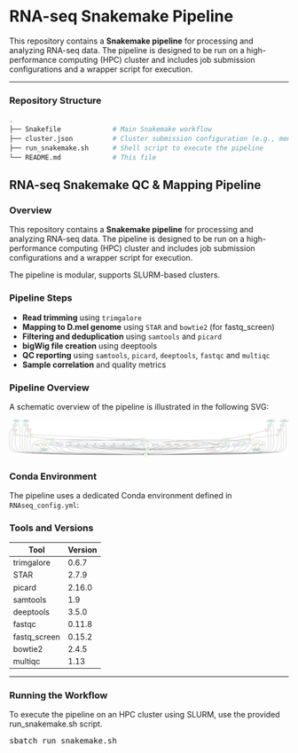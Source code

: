 # RNA-seq Snakemake Pipeline

This repository contains a **Snakemake pipeline** for processing and analyzing RNA-seq data. The pipeline is designed to be run on a high-performance computing (HPC) cluster and includes job submission configurations and a wrapper script for execution.

---

### Repository Structure

```bash
.
├── Snakefile             # Main Snakemake workflow
├── cluster.json          # Cluster submission configuration (e.g., memory, threads)
├── run_snakemake.sh      # Shell script to execute the pipeline
└── README.md             # This file

```

## RNA-seq Snakemake QC & Mapping Pipeline

### Overview

This repository contains a **Snakemake pipeline** for processing and analyzing RNA-seq data. The pipeline is designed to be run on a high-performance computing (HPC) cluster and includes job submission configurations and a wrapper script for execution.

The pipeline is modular, supports SLURM-based clusters.

### Pipeline Steps

- **Read trimming** using `trimgalore`
- **Mapping to D.mel genome** using `STAR` and `bowtie2` (for fastq_screen)
- **Filtering and deduplication** using `samtools` and `picard`
- **bigWig file creation** using deeptools
- **QC reporting** using `samtools`, `picard`, `deeptools`, `fastqc` and `multiqc` 
- **Sample correlation** and quality metrics


### Pipeline Overview

A schematic overview of the pipeline is illustrated in the following SVG:

![Pipeline Overview](RNAseq_dag_mapping_QC.svg)

### Conda Environment

The pipeline uses a dedicated Conda environment defined in `RNAseq_config.yml`:

### Tools and Versions

| Tool           | Version  |
|----------------|----------|
| trimgalore     | 0.6.7    |
| STAR           | 2.7.9    |
| picard         | 2.16.0   |
| samtools       | 1.9      |
| deeptools      | 3.5.0    |
| fastqc         | 0.11.8   |
| fastq_screen   | 0.15.2   |
| bowtie2        | 2.4.5    |
| multiqc        | 1.13     |

---

### Running the Workflow

To execute the pipeline on an HPC cluster using SLURM, use the provided run_snakemake.sh script.

<pre>sbatch run_snakemake.sh</pre>
